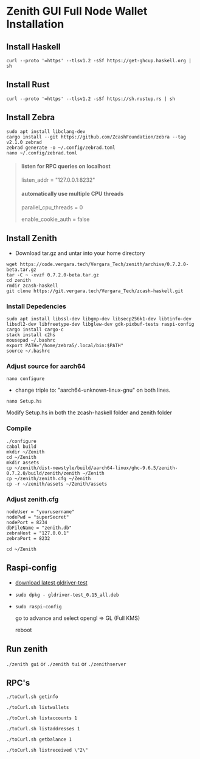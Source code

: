 # Zenith GUI Full Node Wallet Installation  


## Install Haskell

`curl --proto '=https' --tlsv1.2 -sSf https://get-ghcup.haskell.org | sh`


## Install Rust

`curl --proto '=https' --tlsv1.2 -sSf https://sh.rustup.rs | sh`


## Install Zebra
```
sudo apt install libclang-dev
cargo install --git https://github.com/ZcashFoundation/zebra --tag v2.1.0 zebrad
zebrad generate -o ~/.config/zebrad.toml
nano ~/.config/zebrad.toml
```

> #### listen for RPC queries on localhost
> 
> listen_addr = "127.0.0.1:8232"
> #### automatically use multiple CPU threads
>parallel_cpu_threads = 0
> 
>enable_cookie_auth = false

## Install Zenith

* Download tar.gz and untar into your home directory

```
wget https://code.vergara.tech/Vergara_Tech/zenith/archive/0.7.2.0-beta.tar.gz
tar -C ~ -xvzf 0.7.2.0-beta.tar.gz
cd zenith
rmdir zcash-haskell
git clone https://git.vergara.tech/Vergara_Tech/zcash-haskell.git
```

### Install Depedencies
```
sudo apt install libssl-dev libgmp-dev libsecp256k1-dev libtinfo-dev libsdl2-dev libfreetype-dev libglew-dev gdk-pixbuf-tests raspi-config
cargo install cargo-c
stack install c2hs
mousepad ~/.bashrc
export PATH="/home/zebra5/.local/bin:$PATH"
source ~/.bashrc
```

### Adjust source for aarch64

`nano configure`

* change triple to: "aarch64-unknown-linux-gnu" on both lines.

 `nano Setup.hs`
 
 Modify Setup.hs in both the zcash-haskell folder and zenith folder

### Compile 
```
./configure
cabal build
mkdir ~/Zenith
cd ~/Zenith
mkdir assets  
cp ~/zenith/dist-newstyle/build/aarch64-linux/ghc-9.6.5/zenith-0.7.2.0/build/zenith/zenith ~/Zenith
cp ~/zenith/zenith.cfg ~/Zenith
cp -r ~/zenith/assets ~/Zenith/assets
```

### Adjust zenith.cfg

```
nodeUser = "yourusername"
nodePwd = "superSecret"
nodePort = 8234
dbFileName = "zenith.db"
zebraHost = "127.0.0.1"
zebraPort = 8232

```
`cd ~/Zenith`

## Raspi-config

- [download latest gldriver-test](https://archive.raspberrypi.org/debian/pool/main/g/gldriver-test/)
- `sudo dpkg - gldriver-test_0.15_all.deb`
- `sudo raspi-config`

  go to advance and select opengl => GL (Full KMS)

  reboot



## Run zenith

 `./zenith gui`
 or
 `./zenith tui`
 or
 `./zenithserver`

## RPC's
```
./toCurl.sh getinfo

./toCurl.sh listwallets

./toCurl.sh listaccounts 1

./toCurl.sh listaddresses 1

./toCurl.sh getbalance 1

./toCurl.sh listreceived \"2\"
```
